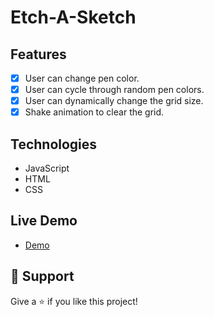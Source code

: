 <h1 align="left">Etch-A-Sketch</h1>

## Features
- [x] User can change pen color.
- [x] User can cycle through random pen colors.
- [x] User can dynamically change the grid size.
- [x] Shake animation to clear the grid.

## Technologies 

- JavaScript
- HTML
- CSS
  
 ## Live Demo
 
 - [Demo](https://mrdustinmiller.github.io/Etch-A-Sketch/)
  
## 🤝 Support

Give a ⭐️ if you like this project!
